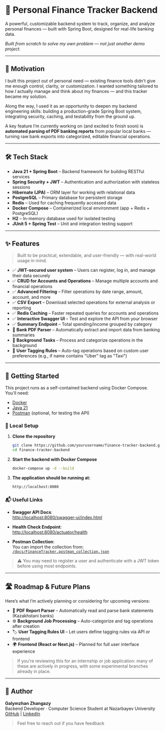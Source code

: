 # 💸 Personal Finance Tracker Backend

A powerful, customizable backend system to track, organize, and analyze personal finances — built with Spring Boot,
designed for real-life banking data.

*Built from scratch to solve my own problem — not just another demo project.*

---

## 🌱 Motivation

I built this project out of personal need — existing finance tools didn’t give me enough control, clarity, or
customization. I wanted something tailored to how *I* actually manage and think about my finances — and this tracker
became my solution.

Along the way, I used it as an opportunity to deepen my backend engineering skills: building a production-grade Spring
Boot system, integrating security, caching, and testability from the ground up.

A key feature I’m currently working on (and excited to finish soon) is **automated parsing of PDF banking reports** from
popular local banks — turning raw bank exports into categorized, editable financial operations.

---

## 🛠️ Tech Stack

- **Java 21 + Spring Boot** – Backend framework for building RESTful services
- **Spring Security + JWT** – Authentication and authorization with stateless sessions
- **Hibernate (JPA)** – ORM layer for working with relational data
- **PostgreSQL** – Primary database for persistent storage
- **Redis** – Used for caching frequently accessed data
- **Docker Compose** – Containerized local environment (app + Redis + PostgreSQL)
- **H2** – In-memory database used for isolated testing
- **JUnit 5 + Spring Test** – Unit and integration testing support

---

## ✨ Features

> Built to be practical, extendable, and user-friendly — with real-world usage in mind.

- ✅ **JWT-secured user system** – Users can register, log in, and manage their data securely
- ✅ **CRUD for Accounts and Operations** – Manage multiple accounts and financial operations
- ✅ **Advanced Filtering** – Filter operations by date range, amount, account, and more
- ✅ **CSV Export** – Download selected operations for external analysis or reporting
- ✅ **Redis Caching** – Faster repeated queries for accounts and operations
- ✅ **Interactive Swagger UI** – Test and explore the API from your browser
- ✅ **Summary Endpoint** – Total spending/income grouped by category
- 🚧 **Bank PDF Parser** – Automatically extract and import data from banking summaries
- 🚧 **Background Tasks** – Process and categorize operations in the background
- 🚧 **User Tagging Rules** – Auto-tag operations based on custom user preferences (e.g., if name contains "Uber" tag
  as "Taxi")

---

## 🚀 Getting Started

This project runs as a self-contained backend using Docker Compose. You'll need:

- [Docker](https://www.docker.com/)
- [Java 21](https://jdk.java.net/21/)
- [Postman](https://www.postman.com/) (optional, for testing the API)

### 🔧 Local Setup

1. **Clone the repository**
   ```bash
   git clone https://github.com/yourusername/finance-tracker-backend.git
   cd finance-tracker-backend
    ```

2. **Start the backend with Docker Compose**
    ```bash
   docker-compose up -d --build
    ```
3. **The application should be running at:**
   ```bash
   http://localhost:8080
    ```

### 📬 Useful Links

- **Swagger API Docs**:  
  [http://localhost:8080/swagger-ui/index.html](http://localhost:8080/swagger-ui/index.html)

- **Health Check Endpoint**:  
  [http://localhost:8080/actuator/health](http://localhost:8080/actuator/health)

- **Postman Collection**:  
  You can import the collection from:  
  [`/docs/FinanceTracker.postman_collection.json`](docs/FinanceTracker.postman_collection.json)

> ⚠️ You may need to register a user and authenticate with a JWT token before using most endpoints.

---

## 🛣️ Roadmap & Future Plans

Here’s what I’m actively planning or considering for upcoming versions:

- 🧠 **PDF Report Parser** – Automatically read and parse bank statements (Kazakhstani banks)
- ⚙️ **Background Job Processing** – Auto-categorize and tag operations after creation
- 🏷️ **User Tagging Rules UI** – Let users define tagging rules via API or frontend
- 🌍 **Frontend (React or Next.js)** – Planned for full user interface experience

> If you're reviewing this for an internship or job application: many of these are actively in progress, with some
> experimental branches already in place.

---

## 👤 Author

**Galymzhan Zhangazy**  
Backend Developer · Computer Science Student at Nazarbayev University  
[GitHub](https://github.com/IamGalymzhan) | [LinkedIn](https://www.linkedin.com/in/galymzhan-zhangazy/)

> Feel free to reach out if you have feedback

